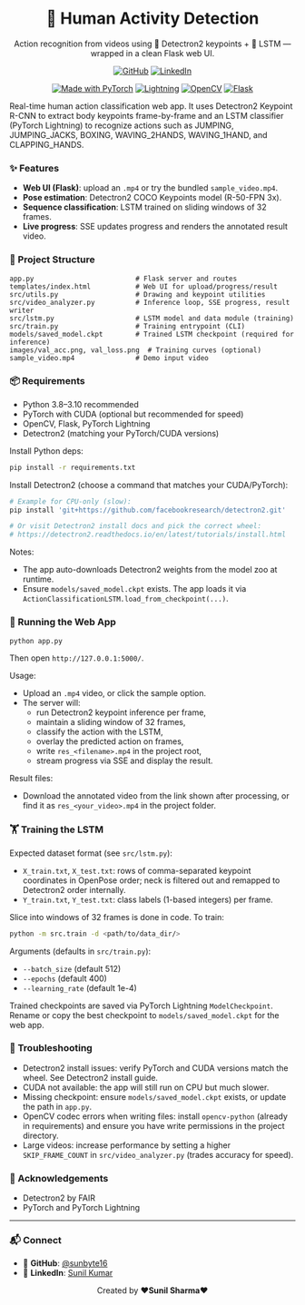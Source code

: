 <div align="center">

# 🧠 Human Activity Detection

Action recognition from videos using 👣 Detectron2 keypoints + 🔁 LSTM — wrapped in a clean Flask web UI.

[![GitHub](https://img.shields.io/badge/GitHub-181717?style=for-the-badge&logo=github&logoColor=white)](https://github.com/sunbyte16)
[![LinkedIn](https://img.shields.io/badge/LinkedIn-0A66C2?style=for-the-badge&logo=linkedin&logoColor=white)](https://www.linkedin.com/in/sunil-kumar-bb88bb31a/)

[![Made with PyTorch](https://img.shields.io/badge/PyTorch-%23EE4C2C.svg?style=for-the-badge&logo=PyTorch&logoColor=white)](https://pytorch.org/)
[![Lightning](https://img.shields.io/badge/Lightning-%23B71CFF.svg?style=for-the-badge&logo=Lightning&logoColor=white)](https://lightning.ai/)
[![OpenCV](https://img.shields.io/badge/OpenCV-5C3EE8?style=for-the-badge&logo=opencv&logoColor=white)](https://opencv.org/)
[![Flask](https://img.shields.io/badge/Flask-000000?style=for-the-badge&logo=flask&logoColor=white)](https://flask.palletsprojects.com/)

</div>

Real-time human action classification web app. It uses Detectron2 Keypoint R-CNN to extract body keypoints frame-by-frame and an LSTM classifier (PyTorch Lightning) to recognize actions such as JUMPING, JUMPING_JACKS, BOXING, WAVING_2HANDS, WAVING_1HAND, and CLAPPING_HANDS.

### ✨ Features
- **Web UI (Flask)**: upload an `.mp4` or try the bundled `sample_video.mp4`.
- **Pose estimation**: Detectron2 COCO Keypoints model (R-50-FPN 3x).
- **Sequence classification**: LSTM trained on sliding windows of 32 frames.
- **Live progress**: SSE updates progress and renders the annotated result video.

### 📁 Project Structure
```
app.py                         # Flask server and routes
templates/index.html           # Web UI for upload/progress/result
src/utils.py                   # Drawing and keypoint utilities
src/video_analyzer.py          # Inference loop, SSE progress, result writer
src/lstm.py                    # LSTM model and data module (training)
src/train.py                   # Training entrypoint (CLI)
models/saved_model.ckpt        # Trained LSTM checkpoint (required for inference)
images/val_acc.png, val_loss.png  # Training curves (optional)
sample_video.mp4               # Demo input video
```

### 📦 Requirements
- Python 3.8–3.10 recommended
- PyTorch with CUDA (optional but recommended for speed)
- OpenCV, Flask, PyTorch Lightning
- Detectron2 (matching your PyTorch/CUDA versions)

Install Python deps:
```bash
pip install -r requirements.txt
```

Install Detectron2 (choose a command that matches your CUDA/PyTorch):
```bash
# Example for CPU-only (slow):
pip install 'git+https://github.com/facebookresearch/detectron2.git'

# Or visit Detectron2 install docs and pick the correct wheel:
# https://detectron2.readthedocs.io/en/latest/tutorials/install.html
```

Notes:
- The app auto-downloads Detectron2 weights from the model zoo at runtime.
- Ensure `models/saved_model.ckpt` exists. The app loads it via `ActionClassificationLSTM.load_from_checkpoint(...)`.

### 🚀 Running the Web App
```bash
python app.py
```
Then open `http://127.0.0.1:5000/`.

Usage:
- Upload an `.mp4` video, or click the sample option.
- The server will:
  - run Detectron2 keypoint inference per frame,
  - maintain a sliding window of 32 frames,
  - classify the action with the LSTM,
  - overlay the predicted action on frames,
  - write `res_<filename>.mp4` in the project root,
  - stream progress via SSE and display the result.

Result files:
- Download the annotated video from the link shown after processing, or find it as `res_<your_video>.mp4` in the project folder.

### 🏋️ Training the LSTM
Expected dataset format (see `src/lstm.py`):
- `X_train.txt`, `X_test.txt`: rows of comma-separated keypoint coordinates in OpenPose order; neck is filtered out and remapped to Detectron2 order internally.
- `Y_train.txt`, `Y_test.txt`: class labels (1-based integers) per frame.

Slice into windows of 32 frames is done in code. To train:
```bash
python -m src.train -d <path/to/data_dir/>
```
Arguments (defaults in `src/train.py`):
- `--batch_size` (default 512)
- `--epochs` (default 400)
- `--learning_rate` (default 1e-4)

Trained checkpoints are saved via PyTorch Lightning `ModelCheckpoint`. Rename or copy the best checkpoint to `models/saved_model.ckpt` for the web app.

### 🧩 Troubleshooting
- Detectron2 install issues: verify PyTorch and CUDA versions match the wheel. See Detectron2 install guide.
- CUDA not available: the app will still run on CPU but much slower.
- Missing checkpoint: ensure `models/saved_model.ckpt` exists, or update the path in `app.py`.
- OpenCV codec errors when writing files: install `opencv-python` (already in requirements) and ensure you have write permissions in the project directory.
- Large videos: increase performance by setting a higher `SKIP_FRAME_COUNT` in `src/video_analyzer.py` (trades accuracy for speed).

### 🙌 Acknowledgements
- Detectron2 by FAIR
- PyTorch and PyTorch Lightning

---

### 📬 Connect
- 🐙 **GitHub**: [@sunbyte16](https://github.com/sunbyte16)
- 💼 **LinkedIn**: [Sunil Kumar](https://www.linkedin.com/in/sunil-kumar-bb88bb31a/)

<p align="center">
  Created by <strong>❤️Sunil Sharma❤️</strong>
</p>



